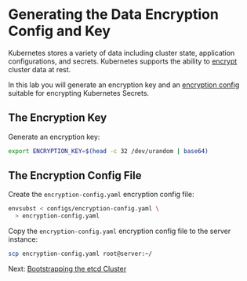 # Generating the Data Encryption Config and Key

Kubernetes stores a variety of data including cluster state, application configurations, and secrets. Kubernetes supports the ability to [encrypt](https://kubernetes.io/docs/tasks/administer-cluster/encrypt-data) cluster data at rest.

In this lab you will generate an encryption key and an [encryption config](https://kubernetes.io/docs/tasks/administer-cluster/encrypt-data/#understanding-the-encryption-at-rest-configuration) suitable for encrypting Kubernetes Secrets.

## The Encryption Key

Generate an encryption key:

```bash
export ENCRYPTION_KEY=$(head -c 32 /dev/urandom | base64)
```

## The Encryption Config File

Create the `encryption-config.yaml` encryption config file:

```bash
envsubst < configs/encryption-config.yaml \
  > encryption-config.yaml
```

Copy the `encryption-config.yaml` encryption config file to the server instance:

```bash
scp encryption-config.yaml root@server:~/
```

Next: [Bootstrapping the etcd Cluster](07-bootstrapping-etcd.md)
